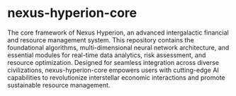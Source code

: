 # nexus-hyperion-core
The core framework of Nexus Hyperion, an advanced intergalactic financial and resource management system. This repository contains the foundational algorithms, multi-dimensional neural network architecture, and essential modules for real-time data analytics, risk assessment, and resource optimization. Designed for seamless integration across diverse civilizations, nexus-hyperion-core empowers users with cutting-edge AI capabilities to revolutionize interstellar economic interactions and promote sustainable resource management.
